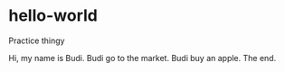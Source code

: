 # hello-world
Practice thingy

Hi, my name is Budi. Budi go to the market. Budi buy an apple. The end.
